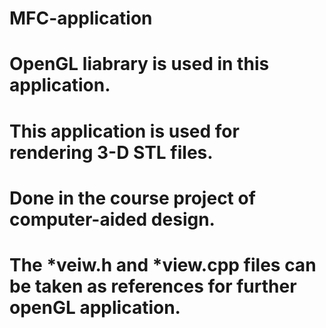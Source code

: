 # MFC-application
# OpenGL liabrary is used in this application.
# This application is used for rendering 3-D STL files.
# Done in the course project of computer-aided design.
# The *veiw.h and *view.cpp files can be taken as references for further openGL application.
